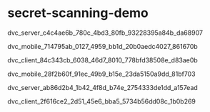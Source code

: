 # secret-scanning-demo

dvc_server_c4c4ae6b_780c_4bd3_80fb_93228395a84b_da68907

dvc_mobile_714795ab_0127_4959_bb1d_20b0aedc4027_861670b

dvc_client_84c343cb_6038_46d7_8010_778bfd38508e_d83ae0b

dvc_mobile_28f2b60f_91ec_49b9_b15e_23da5150a9dd_81bf703

dvc_server_ab86d2b4_1b42_4f8d_b74e_2754333de1dd_a157ead

dvc_client_2f616ce2_2d51_45e6_bba5_5734b56dd08c_1b0b269
